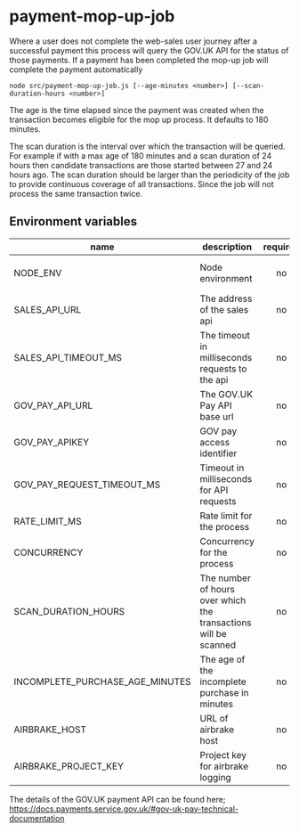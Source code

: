 # payment-mop-up-job

Where a user does not complete the web-sales user journey after a successful payment this process will
query the GOV.UK API for the status of those payments. If a payment has been completed the mop-up job will
complete the payment automatically

`node src/payment-mop-up-job.js [--age-minutes <number>] [--scan-duration-hours <number>]`

The age is the time elapsed since the payment was created when the transaction becomes eligible for the mop up process.
It defaults to 180 minutes.

The scan duration is the interval over which the transaction will be queried. For example if with a max age of 180 minutes
and a scan duration of 24 hours then candidate transactions are those started between 27 and 24 hours ago.
The scan duration should be larger than the periodicity of the job to provide continuous coverage of all transactions.
Since the job will not process the same transaction twice.

## Environment variables

| name                            | description                                                     | required | default             | valid                         |
| ------------------------------- | --------------------------------------------------------------- | :------: | ------------------- | ----------------------------- |
| NODE_ENV                        | Node environment                                                |    no    |                     | development, test, production |
| SALES_API_URL                   | The address of the sales api                                    |    no    | http://0.0.0.0:4000 |                               |
| SALES_API_TIMEOUT_MS            | The timeout in milliseconds requests to the api                 |    no    | 10000               |                               |
| GOV_PAY_API_URL                 | The GOV.UK Pay API base url                                     |    no    | Yes                 |                               |
| GOV_PAY_APIKEY                  | GOV pay access identifier                                       |    no    | Yes                 |                               |
| GOV_PAY_REQUEST_TIMEOUT_MS      | Timeout in milliseconds for API requests                        |    no    | Yes                 |                               |
| RATE_LIMIT_MS                   | Rate limit for the process                                      |    no    | 250                 |                               |
| CONCURRENCY                     | Concurrency for the process                                     |    no    | 4                   |                               |
| SCAN_DURATION_HOURS             | The number of hours over which the transactions will be scanned |    no    | 24                  |                               |
| INCOMPLETE_PURCHASE_AGE_MINUTES | The age of the incomplete purchase in minutes                   |    no    | 60                  |                               |
| AIRBRAKE_HOST                   | URL of airbrake host                                            |    no    |                     |                               |
| AIRBRAKE_PROJECT_KEY            | Project key for airbrake logging                                |    no    |                     |                               |

The details of the GOV.UK payment API can be found here; https://docs.payments.service.gov.uk/#gov-uk-pay-technical-documentation
